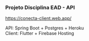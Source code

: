 ### Projeto Disciplina EAD - API

https://conecta-client.web.app/

API: Spring Boot + Postgres + Heroku<br>
Client: Flutter + Firebase Hosting
